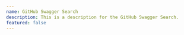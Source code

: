 ```yaml
---
name: GitHub Swagger Search
description: This is a description for the GitHub Swagger Search.
featured: false
---
```

